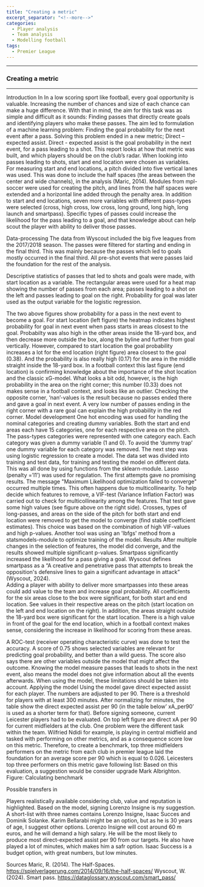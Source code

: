 ```yaml
---
title: "Creating a metric"
excerpt_separator: "<!--more-->"
categories:
  - Player analysis
  - Team analysis
  - Modelling football
tags:
  - Premier League
---
```

------------
### Creating a metric
------------

Introduction
In 
In a low scoring sport like football, every goal opportunity is valuable. Increasing the number of chances and size of each chance can make a huge difference. With that in mind, the aim for this task was as simple and difficult as it sounds: Finding passes that directly create goals and identifying players who make these passes.  The aim led to formulation of a machine learning problem: Finding the goal probability for the next event after a pass. Solving this problem ended in a new metric; Direct – expected assist.  Direct - expected assist is the goal probability in the next event, for a pass leading to a shot. This report looks at how that metric was built, and which players should be on the club’s radar.
When looking into passes leading to shots, start and end location were chosen as variables. For measuring start and end locations, a pitch divided into five vertical lanes was used. This was done to include the half spaces (the areas between the center and wide channels), in the analysis (Maric, 2014). Modules from mpl-soccer were used for creating the pitch, and lines from the half spaces were extended and a horizontal line added through the penalty area. In addition to start and end locations, seven more variables with different pass-types were selected (cross, high cross, low cross, long ground, long high, long launch and smartpass). Specific types of passes could increase the likelihood for the pass leading to a goal, and that knowledge about can help scout the player with ability to deliver those passes.

Data-processing
The data from Wyscout included the big five leagues from the 2017/2018 season. The passes were filtered for starting and ending in the final third. This was mainly because the passes which led to goals mostly occurred in the final third. All pre-shot events that were passes laid the foundation for the rest of the analysis. 
        
Descriptive statistics of passes that led to shots and goals were made, with start location as a variable. The rectangular areas were used for a heat map showing the number of passes from each area; passes leading to a shot on the left and passes leading to goal on the right. Probability for goal was later used as the output variable for the logistic regression. 
         
The two above figures show probability for a pass in the next event to become a goal. For start location (left figure) the heatmap indicates highest probability for goal in next event when pass starts in areas closest to the goal. Probabilty was also high in the other areas inside the 18-yard box, and then decrease more outside the box, along the byline and further from goal vertically. However, compared to start location the goal probability increases a lot for the end location (right figure) area closest to the goal (0.38). And the probability is also really high (0.17) for the area in the middle straight inside the 18-yard box. In a football context this last figure (end location) is confirming knowledge about the importance of the shot location and the classic xG-model. What looks a bit odd, however, is the high probability in the area on the right corner; this number (0.33) does not makes sense in a football context, and looks like an outlier. Checking the opposite corner, ‘nan’-values is the result because no passes ended there and gave a goal in next event. A very low number of passes ending in the right corner with a rare goal can explain the high probability in the red corner.
Model development
One hot encoding was used for handling the nominal categories and creating dummy variables. Both the start and end areas each have 15 categories, one for each respective area on the pitch. The pass-types categories were represented with one category each. 
Each category was given a dummy variable (1 and 0).  To avoid the ‘dummy trap’ one dummy variable for each category was removed. The next step was using logistic regression to create a model. The data set was divided into training and test data, for training and testing the model on different data. This was all done by using functions from the sklearn-module. Lasso (penalty =’l1’) was used for regulation.
The first attempts gave no promising results. The message "Maximum Likelihood optimization failed to converge" occurred multiple times.  This often happens due to multicollinearity.  To help decide which features to remove, a VIF-test (Variance Inflation Factor) was carried out to check for multicollinearity among the features. That test gave some high values (see figure above on the right side).   Crosses, types of long-passes, and areas on the side of the pitch for both start and end location were removed to get the model to converge (find stable coefficient estimates). This choice was based on the combination of high VIF-values and high p-values. Another tool was using an 'lbfgs' method from a statsmodels-module to optimize training of the model. 
Results
After multiple changes in the selection of features, the model did converge, and the results showed multiple significant p-values. Smartpass significantly increased the likelihood for a pass giving a goal. Wyscout defines smartpass as a “A creative and penetrative pass that attempts to break the opposition's defensive lines to gain a significant advantage in attack” (Wyscout, 2024).  
Adding a player with ability to deliver more smartpasses into these areas could add value  to the team and increase goal probability. All coefficients for the six areas close to the box were significant, for both start and end location. See values in their respective areas on the pitch (start location on the left and end location on the right).  In addition, the areas straight outside the 18-yard box were significant for the start location.  There is a high value in front of the goal for the end location, which in a football context makes sense, considering the increase in likelihood for scoring from these areas. 

A ROC-test (receiver operating characteristic curve) was done to test the accuracy. A score of 0.75 shows selected variables are relevant for predicting goal probability, and better than a wild guess. The score also says there are other variables outside the model that might affect the outcome. Knowing the model measure passes that leads to shots in the next event, also means the model does not give information about all the events afterwards. When using the model, these limitations should be taken into account.
Applying the model
Using the model gave direct expected assist for each player. The numbers are adjusted to per 90. There is a threshold for players with at least 300 minutes.  After normalizing for minutes,  the table show the direct expected assist per 90 (in the table below’ xA_per90’ is used as a shorter term for that). Before signing someone, current Leicester players had to be evaluated. On top left figure are direct xA per 90 for current midfielders at the club. One problem were the different task within the team.  Wilfried Ndidi for example, is playing in central midfield and tasked with performing on other metrics, and as a consequence score low on this metric. Therefore, to create a benchmark, top three midfielders performers on the metric from each club in premier league laid the foundation for an average score per 90 which is equal to 0.026. Leicesters top three performers on this metric gave following list: 
Based on this evaluation, a suggestion would be consider upgrade Mark Albrighton. 
Figure: Calculating benchmark

Possible transfers in
        
Players realistically available considering club, value and reputation is highlighted. Based on the model, signing Lorenzo Insigne is my suggestion. A short-list with three names contains Lorenzo Insigne, Isaac Succes and Dominik Solanke. Karim Bellarabi might be an option, but as he is 30 years of age, I suggest other options. Lorenzo Insigne will cost around 60 m euros, and he will demand a high salary. He will be the most likely to produce most direct-expected assist per 90 from our targets. He also have played a lot of minutes, which makes him a safr option. Isaac Success is a budget option, with great numbers, but low minutes.

Sources 
Maric, R. (2014). The Half-Spaces. https://spielverlagerung.com/2014/09/16/the-half-spaces/
Wyscout, W. (2024). Smart pass. https://dataglossary.wyscout.com/smart_pass/

